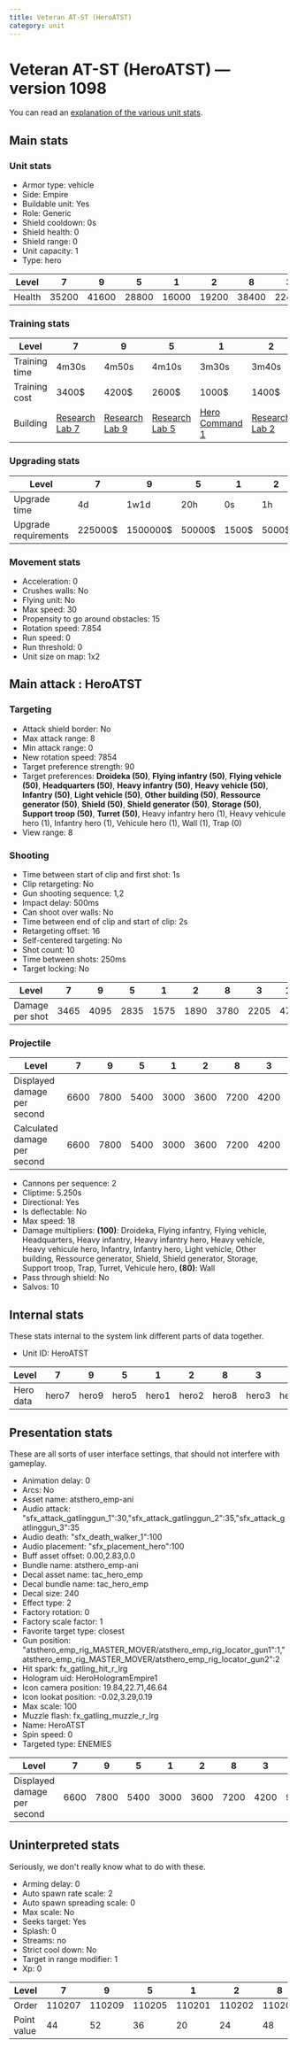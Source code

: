 ```yaml
---
title: Veteran AT-ST (HeroATST)
category: unit
---
```


# Veteran AT-ST (HeroATST) — version 1098

You can read an [explanation  of the various unit stats](unitexplained.md).

## Main stats

### Unit stats

  * Armor type: vehicle
  * Side: Empire
  * Buildable unit: Yes
  * Role: Generic
  * Shield cooldown: 0s
  * Shield health: 0
  * Shield range: 0
  * Unit capacity: 1
  * Type: hero

|Level |7    |9    |5    |1    |2    |8    |3    |10   |4    |6    |
|------|-----|-----|-----|-----|-----|-----|-----|-----|-----|-----|
|Health|35200|41600|28800|16000|19200|38400|22400|48000|25600|32000|


### Training stats

|Level        |7                                      |9                                      |5                                      |1                                           |2                                      |8                                      |3                                      |10                                      |4                                      |6                                      |
|-------------|---------------------------------------|---------------------------------------|---------------------------------------|--------------------------------------------|---------------------------------------|---------------------------------------|---------------------------------------|----------------------------------------|---------------------------------------|---------------------------------------|
|Training time|4m30s                                  |4m50s                                  |4m10s                                  |3m30s                                       |3m40s                                  |4m40s                                  |3m50s                                  |5m                                      |4m                                     |4m20s                                  |
|Training cost|3400$                                  |4200$                                  |2600$                                  |1000$                                       |1400$                                  |4000$                                  |1800$                                  |4600$                                   |2200$                                  |3000$                                  |
|Building     |[Research Lab 7](empireOffenseLab.html)|[Research Lab 9](empireOffenseLab.html)|[Research Lab 5](empireOffenseLab.html)|[Hero Command 1](empireTacticalCommand.html)|[Research Lab 2](empireOffenseLab.html)|[Research Lab 8](empireOffenseLab.html)|[Research Lab 3](empireOffenseLab.html)|[Research Lab 10](empireOffenseLab.html)|[Research Lab 4](empireOffenseLab.html)|[Research Lab 6](empireOffenseLab.html)|


### Upgrading stats

|Level               |7      |9       |5     |1    |2    |8      |3     |10      |4     |6      |
|--------------------|-------|--------|------|-----|-----|-------|------|--------|------|-------|
|Upgrade time        |4d     |1w1d    |20h   |0s   |1h   |6d     |2h30m |1w5d    |7h    |2d12h  |
|Upgrade requirements|225000$|1500000$|50000$|1500$|5000$|450000$|10000$|2500000$|20000$|135000$|


### Movement stats

  * Acceleration: 0
  * Crushes walls: No
  * Flying unit: No
  * Max speed: 30
  * Propensity to go around obstacles: 15
  * Rotation speed: 7.854
  * Run speed: 0
  * Run threshold: 0
  * Unit size on map: 1x2

## Main attack : HeroATST

### Targeting

  * Attack shield border: No
  * Max attack range: 8
  * Min attack range: 0
  * New rotation speed: 7854
  * Target preference strength: 90
  * Target preferences: **Droideka (50)**, **Flying infantry (50)**, **Flying vehicle (50)**, **Headquarters (50)**, **Heavy infantry (50)**, **Heavy vehicle (50)**, **Infantry (50)**, **Light vehicle (50)**, **Other building (50)**, **Ressource generator (50)**, **Shield (50)**, **Shield generator (50)**, **Storage (50)**, **Support troop (50)**, **Turret (50)**, Heavy infantry hero (1), Heavy vehicule hero (1), Infantry hero (1), Vehicule hero (1), Wall (1), Trap (0)
  * View range: 8

### Shooting

  * Time between start of clip and first shot: 1s
  * Clip retargeting: No
  * Gun shooting sequence: 1,2
  * Impact delay: 500ms
  * Can shoot over walls: No
  * Time between end of clip and start of clip: 2s
  * Retargeting offset: 16
  * Self-centered targeting: No
  * Shot count: 10
  * Time between shots: 250ms
  * Target locking: No

|Level          |7   |9   |5   |1   |2   |8   |3   |10  |4   |6   |
|---------------|----|----|----|----|----|----|----|----|----|----|
|Damage per shot|3465|4095|2835|1575|1890|3780|2205|4725|2520|3150|


### Projectile

|Level                       |7   |9   |5   |1   |2   |8   |3   |10  |4   |6   |
|----------------------------|----|----|----|----|----|----|----|----|----|----|
|Displayed damage per second |6600|7800|5400|3000|3600|7200|4200|9000|4800|6000|
|Calculated damage per second|6600|7800|5400|3000|3600|7200|4200|9000|4800|6000|


  * Cannons per sequence: 2
  * Cliptime: 5.250s
  * Directional: Yes
  * Is deflectable: No
  * Max speed: 18
  * Damage multipliers: **(100)**: Droideka, Flying infantry, Flying vehicle, Headquarters, Heavy infantry, Heavy infantry hero, Heavy vehicle, Heavy vehicule hero, Infantry, Infantry hero, Light vehicle, Other building, Ressource generator, Shield, Shield generator, Storage, Support troop, Trap, Turret, Vehicule hero, **(80)**: Wall
  * Pass through shield: No
  * Salvos: 10

## Internal stats

These stats internal to the system link different parts of data together.

  * Unit ID: HeroATST

|Level    |7    |9    |5    |1    |2    |8    |3    |10    |4    |6    |
|---------|-----|-----|-----|-----|-----|-----|-----|------|-----|-----|
|Hero data|hero7|hero9|hero5|hero1|hero2|hero8|hero3|hero10|hero4|hero6|


## Presentation stats

These are all sorts of user interface settings, that should not interfere with gameplay.

  * Animation delay: 0
  * Arcs: No
  * Asset name: atsthero_emp-ani
  * Audio attack: "sfx_attack_gatlinggun_1":30,"sfx_attack_gatlinggun_2":35,"sfx_attack_gatlinggun_3":35
  * Audio death: "sfx_death_walker_1":100
  * Audio placement: "sfx_placement_hero":100
  * Buff asset offset: 0.00,2.83,0.0
  * Bundle name: atsthero_emp-ani
  * Decal asset name: tac_hero_emp
  * Decal bundle name: tac_hero_emp
  * Decal size: 240
  * Effect type: 2
  * Factory rotation: 0
  * Factory scale factor: 1
  * Favorite target type: closest
  * Gun position: "atsthero_emp_rig_MASTER_MOVER/atsthero_emp_rig_locator_gun1":1,"atsthero_emp_rig_MASTER_MOVER/atsthero_emp_rig_locator_gun2":2
  * Hit spark: fx_gatling_hit_r_lrg
  * Hologram uid: HeroHologramEmpire1
  * Icon camera position: 19.84,22.71,46.64
  * Icon lookat position: -0.02,3.29,0.19
  * Max scale: 100
  * Muzzle flash: fx_gatling_muzzle_r_lrg
  * Name: HeroATST
  * Spin speed: 0
  * Targeted type: ENEMIES

|Level                      |7   |9   |5   |1   |2   |8   |3   |10  |4   |6   |
|---------------------------|----|----|----|----|----|----|----|----|----|----|
|Displayed damage per second|6600|7800|5400|3000|3600|7200|4200|9000|4800|6000|


## Uninterpreted stats

Seriously, we don't really know what to do with these.

  * Arming delay: 0
  * Auto spawn rate scale: 2
  * Auto spawn spreading scale: 0
  * Max scale: No
  * Seeks target: Yes
  * Splash: 0
  * Streams: no
  * Strict cool down: No
  * Target in range modifier: 1
  * Xp: 0

|Level      |7     |9     |5     |1     |2     |8     |3     |10    |4     |6     |
|-----------|------|------|------|------|------|------|------|------|------|------|
|Order      |110207|110209|110205|110201|110202|110208|110203|110210|110204|110206|
|Point value|44    |52    |36    |20    |24    |48    |28    |60    |32    |40    |


